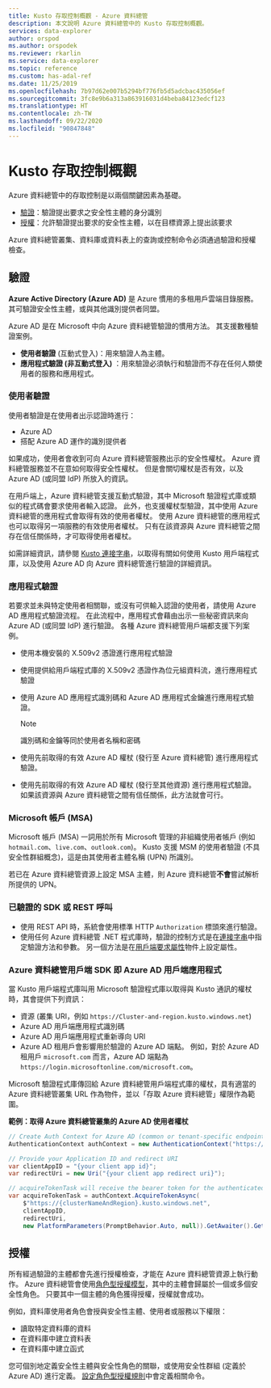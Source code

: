 ```yaml
---
title: Kusto 存取控制概觀 - Azure 資料總管
description: 本文說明 Azure 資料總管中的 Kusto 存取控制概觀。
services: data-explorer
author: orspod
ms.author: orspodek
ms.reviewer: rkarlin
ms.service: data-explorer
ms.topic: reference
ms.custom: has-adal-ref
ms.date: 11/25/2019
ms.openlocfilehash: 7b97d62e007b5294bf776fb5d5adcbac435056ef
ms.sourcegitcommit: 3fc8e9b6a313a863916031d4beba84123edcf123
ms.translationtype: HT
ms.contentlocale: zh-TW
ms.lasthandoff: 09/22/2020
ms.locfileid: "90847848"
---
```

# <a name="kusto-access-control-overview"></a>Kusto 存取控制概觀

Azure 資料總管中的存取控制是以兩個關鍵因素為基礎。
* [驗證](#authentication)：驗證提出要求之安全性主體的身分識別
* [授權](#authorization)：允許驗證提出要求的安全性主體，以在目標資源上提出該要求

Azure 資料總管叢集、資料庫或資料表上的查詢或控制命令必須通過驗證和授權檢查。

## <a name="authentication"></a>驗證

**Azure Active Directory (Azure AD)** 是 Azure 慣用的多租用戶雲端目錄服務。 其可驗證安全性主體，或與其他識別提供者同盟。

Azure AD 是在 Microsoft 中向 Azure 資料總管驗證的慣用方法。 其支援數種驗證案例。
* **使用者驗證** (互動式登入)：用來驗證人為主體。
* **應用程式驗證 (非互動式登入)** ：用來驗證必須執行和驗證而不存在任何人類使用者的服務和應用程式。

### <a name="user-authentication"></a>使用者驗證

使用者驗證是在使用者出示認證時進行：
* Azure AD 
* 搭配 Azure AD 運作的識別提供者

如果成功，使用者會收到可向 Azure 資料總管服務出示的安全性權杖。 Azure 資料總管服務並不在意如何取得安全性權杖。 但是會關切權杖是否有效，以及 Azure AD (或同盟 IdP) 所放入的資訊。

在用戶端上，Azure 資料總管支援互動式驗證，其中 Microsoft 驗證程式庫或類似的程式碼會要求使用者輸入認證。 此外，也支援權杖型驗證，其中使用 Azure 資料總管的應用程式會取得有效的使用者權杖。 使用 Azure 資料總管的應用程式也可以取得另一項服務的有效使用者權杖。 只有在該資源與 Azure 資料總管之間存在信任關係時，才可取得使用者權杖。

如需詳細資訊，請參閱 [Kusto 連接字串](../../api/connection-strings/kusto.md)，以取得有關如何使用 Kusto 用戶端程式庫，以及使用 Azure AD 向 Azure 資料總管進行驗證的詳細資訊。

### <a name="application-authentication"></a>應用程式驗證

若要求並未與特定使用者相關聯，或沒有可供輸入認證的使用者，請使用 Azure AD 應用程式驗證流程。 在此流程中，應用程式會藉由出示一些秘密資訊來向 Azure AD (或同盟 IdP) 進行驗證。 各種 Azure 資料總管用戶端都支援下列案例。

* 使用本機安裝的 X.509v2 憑證進行應用程式驗證
* 使用提供給用戶端程式庫的 X.509v2 憑證作為位元組資料流，進行應用程式驗證
* 使用 Azure AD 應用程式識別碼和 Azure AD 應用程式金鑰進行應用程式驗證。

    > [!NOTE] 
    > 識別碼和金鑰等同於使用者名稱和密碼

* 使用先前取得的有效 Azure AD 權杖 (發行至 Azure 資料總管) 進行應用程式驗證。
* 使用先前取得的有效 Azure AD 權杖 (發行至其他資源) 進行應用程式驗證。 如果該資源與 Azure 資料總管之間有信任關係，此方法就會可行。

### <a name="microsoft-accounts-msas"></a>Microsoft 帳戶 (MSA)

Microsoft 帳戶 (MSA) 一詞用於所有 Microsoft 管理的非組織使用者帳戶 (例如 `hotmail.com`、`live.com`、`outlook.com`)。
Kusto 支援 MSM 的使用者驗證 (不具安全性群組概念)，這是由其使用者主體名稱 (UPN) 所識別。

若已在 Azure 資料總管資源上設定 MSA 主體，則 Azure 資料總管**不會**嘗試解析所提供的 UPN。

### <a name="authenticated-sdk-or-rest-calls"></a>已驗證的 SDK 或 REST 呼叫

* 使用 REST API 時，系統會使用標準 HTTP `Authorization` 標頭來進行驗證。
* 使用任何 Azure 資料總管 .NET 程式庫時，驗證的控制方式是在[連接字串](../../api/connection-strings/kusto.md)中指定驗證方法和參數。 另一個方法是在[用戶端要求屬性](../../api/netfx/request-properties.md)物件上設定屬性。

### <a name="azure-data-explorer-client-sdk-as-an-azure-ad-client-application"></a>Azure 資料總管用戶端 SDK 即 Azure AD 用戶端應用程式

當 Kusto 用戶端程式庫叫用 Microsoft 驗證程式庫以取得與 Kusto 通訊的權杖時，其會提供下列資訊：

* 資源 (叢集 URI，例如 `https://Cluster-and-region.kusto.windows.net`)
* Azure AD 用戶端應用程式識別碼
* Azure AD 用戶端應用程式重新導向 URI
* Azure AD 租用戶會影響用於驗證的 Azure AD 端點。 例如，對於 Azure AD 租用戶 `microsoft.com` 而言，Azure AD 端點為 `https://login.microsoftonline.com/microsoft.com`。

Microsoft 驗證程式庫傳回給 Azure 資料總管用戶端程式庫的權杖，具有適當的 Azure 資料總管叢集 URL 作為物件，並以「存取 Azure 資料總管」權限作為範圍。

**範例：取得 Azure 資料總管叢集的 Azure AD 使用者權杖**

```csharp
// Create Auth Context for Azure AD (common or tenant-specific endpoint):
AuthenticationContext authContext = new AuthenticationContext("https://login.microsoftonline.com/{Azure AD TenantID or name}");

// Provide your Application ID and redirect URI
var clientAppID = "{your client app id}";
var redirectUri = new Uri("{your client app redirect uri}");

// acquireTokenTask will receive the bearer token for the authenticated user
var acquireTokenTask = authContext.AcquireTokenAsync(
    $"https://{clusterNameAndRegion}.kusto.windows.net",
    clientAppID,
    redirectUri,
    new PlatformParameters(PromptBehavior.Auto, null)).GetAwaiter().GetResult();
```

## <a name="authorization"></a>授權

所有經過驗證的主體都會先進行授權檢查，才能在 Azure 資料總管資源上執行動作。
Azure 資料總管會使用[角色型授權模型](role-based-authorization.md)，其中的主體會歸屬於一個或多個安全性角色。 只要其中一個主體的角色獲得授權，授權就會成功。

例如，資料庫使用者角色會授與安全性主體、使用者或服務以下權限：
* 讀取特定資料庫的資料
* 在資料庫中建立資料表
* 在資料庫中建立函式

您可個別地定義安全性主體與安全性角色的關聯，或使用安全性群組 (定義於 Azure AD) 進行定義。 [設定角色型授權規則](../security-roles.md)中會定義相關命令。
